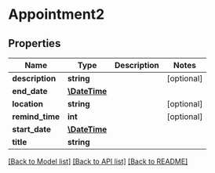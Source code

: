 # Appointment2

## Properties
Name | Type | Description | Notes
------------ | ------------- | ------------- | -------------
**description** | **string** |  | [optional] 
**end_date** | [**\DateTime**](\DateTime.md) |  | 
**location** | **string** |  | [optional] 
**remind_time** | **int** |  | [optional] 
**start_date** | [**\DateTime**](\DateTime.md) |  | 
**title** | **string** |  | 

[[Back to Model list]](../README.md#documentation-for-models) [[Back to API list]](../README.md#documentation-for-api-endpoints) [[Back to README]](../README.md)


